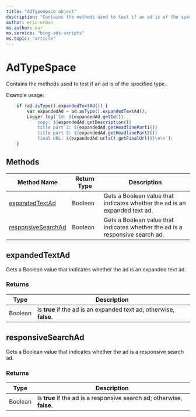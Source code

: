 ```yaml
---
title: "AdTypeSpace object"
description: "Contains the methods used to test if an ad is of the specified type."
author: eric-urban
ms.author: eur
ms.service: "bing-ads-scripts"
ms.topic: "article"
---
```


# AdTypeSpace

Contains the methods used to test if an ad is of the specified type.


Example usage:
```javascript
    if (ad.isType().expandedTextAd()) {
        var expandedAd = ad.asType().expandedTextAd();
        Logger.log(`Id: ${expandedAd.getId()}
            copy: ${expandedAd.getDescription()}
            title part 1: ${expandedAd.getHeadlinePart1()}
            title part 2: ${expandedAd.getHeadlinePart2()}
            final URL: ${expandedAd.urls().getFinalUrl()}\n\n`);
    }
```


## Methods
|Method Name|Return Type|Description|
|-|-|-
[expandedTextAd](#expandedtextad)|Boolean|Gets a Boolean value that indicates whether the ad is an expanded text ad.
[responsiveSearchAd](#responsivesearchad)|Boolean|Gets a Boolean value that indicates whether the ad is a responsive search ad.


## <a name="expandedtextad"></a>expandedTextAd
Gets a Boolean value that indicates whether the ad is an expanded text ad.

### Returns
|Type|Description|
|-|-
Boolean|Is **true** if the ad is an expanded text ad; otherwise, **false**.


## <a name="responsivesearchad"></a>responsiveSearchAd
Gets a Boolean value that indicates whether the ad is a responsive search ad.

### Returns
|Type|Description|
|-|-
Boolean|Is **true** if the ad is a responsive search ad; otherwise, **false**.

